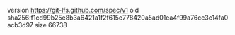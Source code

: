 version https://git-lfs.github.com/spec/v1
oid sha256:f1cd99b25e8b3a6421a1f2f615e778420a5ad01ea4f99a76cc3c14fa0acb3d97
size 66738
